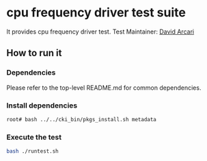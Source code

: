 # cpu frequency driver test suite
It provides cpu frequency driver test.
Test Maintainer: [David Arcari](mailto:darcari@redhat.com)

## How to run it

### Dependencies
Please refer to the top-level README.md for common dependencies.

### Install dependencies
```bash
root# bash ../../cki_bin/pkgs_install.sh metadata
```

### Execute the test
```bash
bash ./runtest.sh
```
